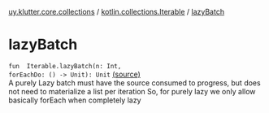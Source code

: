 [uy.klutter.core.collections](../index.md) / [kotlin.collections.Iterable](index.md) / [lazyBatch](.)


# lazyBatch
<code>fun <T> Iterable<T>.lazyBatch(n: Int, forEachDo: (<ERROR CLASS><T>) -> Unit): Unit</code> [(source)](https://github.com/kohesive/klutter/blob/master/core-jdk6/src/main/kotlin/uy/klutter/core/common/CollectionsBatching.kt#L57)<br/>
A purely Lazy batch must have the source consumed to progress, but does not need to materialize a list per iteration
So, for purely lazy we only allow basically forEach when completely lazy


